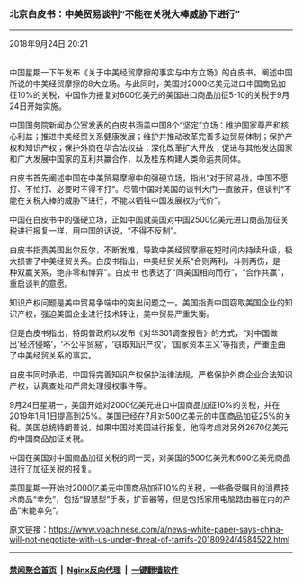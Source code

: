 ### 北京白皮书：中美贸易谈判“不能在关税大棒威胁下进行”
------------------------

<div class="published">
 <span class="date" title="中国时间">
  <time datetime="2018-09-24T20:21:31+08:00">
   2018年9月24日 20:21
  </time>
 </span>
</div>
<br/>
<div class="wsw">
 <p>
  中国星期一下午发布《关于中美经贸摩擦的事实与中方立场》的白皮书，阐述中国所说的中美经贸摩擦的8大立场。与此同时，美国对2000亿美元进口中国商品加征10%的关税，中国作为报复对600亿美元的美国进口商品加征5-10的关税于9月24日开始实施。
 </p>
 <p>
  中国国务院新闻办公室发表的白皮书涵盖中国8个“坚定”立场：维护国家尊严和核心利益；推进中美经贸关系健康发展；维护并推动改革完善多边贸易体制；保护产权和知识产权；保护外商在华合法权益；深化改革扩大开放；促进与其他发达国家和广大发展中国家的互利共赢合作，以及桂东构建人类命运共同体。
 </p>
 <p>
  白皮书首先阐述中国在中美贸易摩擦中的强硬立场，指出“对于贸易战，中国不愿打、不怕打、必要时不得不打”。尽管中国对美国的谈判大门一直敞开，但谈判“不能在关税大棒的威胁下进行，不能以牺牲中国发展权为代价”。
 </p>
 <p>
  中国在白皮书中的强硬立场，正如中国就美国对中国2500亿美元进口商品加征关税进行报复一样，用中国的话说，“不得不反制”。
 </p>
 <p>
  白皮书指责美国出尔反尔，不断发难，导致中美经贸摩擦在短时间内持续升级，极大损害了中美经贸关系。白皮书指出，中美经贸关系“合则两利，斗则两伤，是一种双赢关系，绝非零和博弈”。白皮书 也表达了“同美国相向而行”，“合作共赢”，重启谈判的意愿。
 </p>
 <p>
  知识产权问题是美中贸易争端中的突出问题之一。美国指责中国窃取美国企业的知识产权，强迫美国企业进行技术转让，美中贸易严重失衡。
 </p>
 <p>
  但是白皮书指出，特朗普政府以发布《对华301调查报告》的方式，“对中国做出‘经济侵略’，‘不公平贸易’，‘窃取知识产权’，‘国家资本主义’等指责，严重歪曲了中美经贸关系的事实。
 </p>
 <p>
  白皮书同时承诺，中国将完善知识产权保护法律法规，严格保护外商企业合法知识产权，认真查处和严肃处理侵权事件等。
 </p>
 <p>
  9月24日星期一，美国开始对2000亿美元进口中国商品加征10%的关税，并在2019年1月1日提高到25%。美国已经在7月对500亿美元的中国商品加征25%的关税。美国总统特朗普说，如果中国对美国进行报复，他将考虑对另外2670亿美元的中国商品加征关税。
 </p>
 <p>
  中国在美国对中国商品加征关税的同一天，对美国的500亿美元和600亿美元商品进行了加征关税的报复。
 </p>
 <p>
  美国星期一开始对2000亿美元中国商品加征10%的关税，一些备受瞩目的消费技术商品“幸免”，包括“智慧型”手表，扩音器等，但是包括家用电脑路由器在内的产品“未能幸免”。
 </p>
</div>

原文链接：https://www.voachinese.com/a/news-white-paper-says-china-will-not-negotiate-with-us-under-threat-of-tarrifs-20180924/4584522.html


------------------------
#### [禁闻聚合首页](https://github.com/gfw-breaker/banned-news/blob/master/README.md) &nbsp;|&nbsp; [Nginx反向代理](https://github.com/gfw-breaker/open-proxy/blob/master/README.md) &nbsp;|&nbsp;  [一键翻墙软件](https://github.com/gfw-breaker/nogfw/blob/master/README.md)